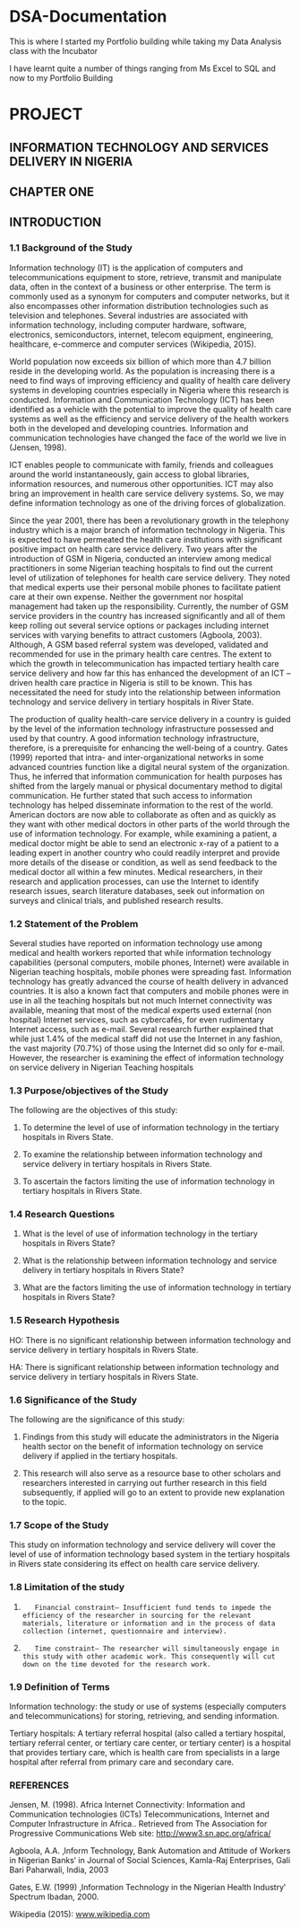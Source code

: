 # DSA-Documentation

This is where I started my Portfolio building while taking my Data Analysis class with the Incubator

I have learnt quite a number of things ranging from Ms Excel to SQL and now to my Portfolio Building

# PROJECT

## INFORMATION TECHNOLOGY AND SERVICES DELIVERY IN NIGERIA


## CHAPTER ONE

## INTRODUCTION

### 1.1   Background of the Study

Information technology (IT) is the application of computers and telecommunications equipment to store, retrieve, transmit and manipulate data, often in the context of a business or other enterprise. The term is commonly used as a synonym for computers and computer networks, but it also encompasses other information distribution technologies such as television and telephones. Several industries are associated with information technology, including computer hardware, software, electronics, semiconductors, internet, telecom equipment, engineering, healthcare, e-commerce and computer services (Wikipedia, 2015).

World population now exceeds six billion of which more than 4.7 billion reside in the developing world. As the population is increasing there is a need to find ways of improving efficiency and quality of health care delivery systems in developing countries especially in Nigeria where this research is conducted. Information and Communication Technology (ICT) has been identified as a vehicle with the potential to improve the quality of health care systems as well as the efficiency and service delivery of the health workers both in the developed and developing countries. Information and communication technologies have changed the face of the world we live in (Jensen, 1998).

ICT enables people to communicate with family, friends and colleagues around the world instantaneously, gain access to global libraries, information resources, and numerous other opportunities. ICT may also bring an improvement in health care service delivery systems. So, we may define information technology as one of the driving forces of globalization.

Since the year 2001, there has been a revolutionary growth in the telephony industry which is a major branch of information technology in Nigeria. This is expected to have permeated the health care institutions with significant positive impact on health care service delivery. Two years after the introduction of GSM in Nigeria, conducted an interview among medical practitioners in some Nigerian teaching hospitals to find out the current level of utilization of telephones for health care service delivery. They noted that medical experts use their personal mobile phones to facilitate patient care at their own expense. Neither the government nor hospital management had taken up the responsibility. Currently, the number of GSM service providers in the country has increased significantly and all of them keep rolling out several service options or packages including internet services with varying benefits to attract customers (Agboola, 2003). Although, A GSM based referral system was developed, validated and recommended for use in the primary health care centres. The extent to which the growth in telecommunication has impacted tertiary health care service delivery and how far this has enhanced the development of an ICT –driven health care practice in Nigeria is still to be known. This has necessitated the need for study into the relationship between information technology and service delivery in tertiary hospitals in River State.

The production of quality health-care service delivery in a country is guided by the level of the information technology infrastructure possessed and used by that country. A good information technology infrastructure, therefore, is a prerequisite for enhancing the well-being of a country. Gates (1999) reported that intra- and inter-organizational networks in some advanced countries function like a digital neural system of the organization. Thus, he inferred that information communication for health purposes has shifted from the largely manual or physical documentary method to digital communication. He further stated that such access to information technology has helped disseminate information to the rest of the world. American doctors are now able to collaborate as often and as quickly as they want with other medical doctors in other parts of the world through the use of information technology. For example, while examining a patient, a medical doctor might be able to send an electronic x-ray of a patient to a leading expert in another country who could readily interpret and provide more details of the disease or condition, as well as send feedback to the medical doctor all within a few minutes. Medical researchers, in their research and application processes, can use the Internet to identify research issues, search literature databases, seek out information on surveys and clinical trials, and published research results.

### 1.2   Statement of the Problem

Several studies have reported on information technology use among medical and health workers reported that while information technology capabilities (personal computers, mobile phones, Internet) were available in Nigerian teaching hospitals, mobile phones were spreading fast. Information technology has greatly advanced the course of health delivery in advanced countries. It is also a known fact that computers and mobile phones were in use in all the teaching hospitals but not much Internet connectivity was available, meaning that most of the medical experts used external (non hospital) Internet services, such as cybercafés, for even rudimentary Internet access, such as e-mail. Several research further explained that while just 1.4% of the medical staff did not use the Internet in any fashion, the vast majority (70.7%) of those using the Internet did so only for e-mail. However, the researcher is examining the effect of information technology on service delivery in Nigerian Teaching hospitals

### 1.3   Purpose/objectives of the Study 

The following are the objectives of this study:

1.  To determine the level of use of information technology in the tertiary hospitals in Rivers State.

2.  To examine the relationship between information technology and service delivery in tertiary hospitals in Rivers State.

3.  To ascertain the factors limiting the use of information technology in tertiary hospitals in Rivers State.

### 1.4   Research Questions     

1.  What is the level of use of information technology in the tertiary hospitals in Rivers State?

2.  What is the relationship between information technology and service delivery in tertiary hospitals in Rivers State?

3.  What are the factors limiting the use of information technology in tertiary hospitals in Rivers State?

### 1.5   Research Hypothesis

HO: There is no significant relationship between information technology and service delivery in tertiary hospitals in Rivers State.

HA: There is significant relationship between information technology and service delivery in tertiary hospitals in Rivers State.

### 1.6   Significance of the Study    

The following are the significance of this study:

1.  Findings from this study will educate the administrators in the Nigeria health sector on the benefit of information technology on service delivery if applied in the tertiary hospitals.

2.  This research will also serve as a resource base to other scholars and researchers interested in carrying out further research in this field subsequently, if applied will go to an extent to provide new explanation to the topic.

### 1.7   Scope of the Study

This study on information technology and service delivery will cover the level of use of information technology based system in the tertiary hospitals in Rivers state considering its effect on health care service delivery.

### 1.8   Limitation of the study

1.        Financial constraint– Insufficient fund tends to impede the efficiency of the researcher in sourcing for the relevant materials, literature or information and in the process of data collection (internet, questionnaire and interview).

2.        Time constraint– The researcher will simultaneously engage in this study with other academic work. This consequently will cut down on the time devoted for the research work.

### 1.9   Definition of Terms

Information technology: the study or use of systems (especially computers and telecommunications) for storing, retrieving, and sending information.

Tertiary hospitals: A tertiary referral hospital (also called a tertiary hospital, tertiary referral center, or tertiary care center, or tertiary center) is a hospital that provides tertiary care, which is health care from specialists in a large hospital after referral from primary care and secondary care.

### REFERENCES

Jensen, M. (1998). Africa Internet Connectivity: Information and Communication technologies (ICTs) Telecommunications, Internet and Computer Infrastructure in Africa.. Retrieved from The Association for Progressive Communications Web site: http://www3.sn.apc.org/africa/

Agboola, A.A. ‚Inform Technology, Bank  Automation and Attitude of Workers in Nigerian Banks‛ in Journal of Social Sciences, Kamla-Raj Enterprises, Gali Bari Paharwali,  India, 2003

Gates, E.W. (1999) ‚Information  Technology in the Nigerian Health Industry‛ Spectrum Ibadan, 2000.

Wikipedia (2015): www.wikipedia.com
